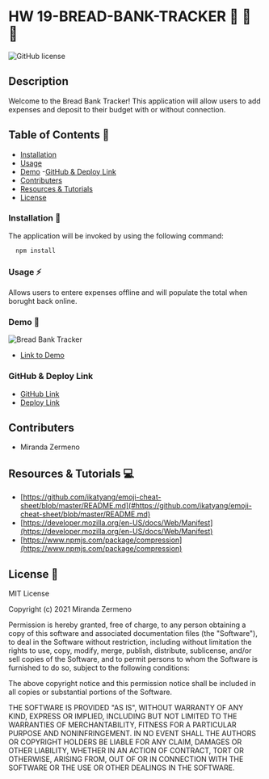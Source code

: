 # HW 19-BREAD-BANK-TRACKER 🍞   💸   🍞


![GitHub license](https://img.shields.io/badge/license-MIT-ff69b4.svg) 

## Description
Welcome to the Bread Bank Tracker! This application will allow users to add expenses and deposit to their budget with or without connection.


## Table of Contents 🔎
- [Installation](#installation)
- [Usage](#usage)
- [Demo](#demo)
 -[GitHub & Deploy Link](#githubdeploylink)
- [Contributers](#contributers)
- [Resources & Tutorials](#resources&tutorials)
- [License](#license)

### Installation  💾
The application will be invoked by using the following command:

```bash
  npm install 
``` 

### Usage ⚡
Allows users to entere expenses offline and will populate the total when borught back online. 

### Demo 🎥

![Bread Bank Tracker](https://user-images.githubusercontent.com/87839888/145936173-8c91b024-a5c4-4632-b60e-607910ddab6d.png)


* [Link to Demo](https://watch.screencastify.com/v/5VkGvkm93b2nYJ9hk7Mi)

### GitHub & Deploy Link

* [GitHub Link](https://github.com/Zermeno94/BREAD-BANK-TRACKER)
* [Deploy Link](https://bread-bank-tracker.herokuapp.com/)

## Contributers
* Miranda Zermeno



## Resources & Tutorials  💻

* [https://github.com/ikatyang/emoji-cheat-sheet/blob/master/README.md](#https://github.com/ikatyang/emoji-cheat-sheet/blob/master/README.md)
* [https://developer.mozilla.org/en-US/docs/Web/Manifest](https://developer.mozilla.org/en-US/docs/Web/Manifest)
* [https://www.npmjs.com/package/compression](https://www.npmjs.com/package/compression)


## License 📍
MIT License

Copyright (c) 2021 Miranda Zermeno

Permission is hereby granted, free of charge, to any person obtaining a copy
of this software and associated documentation files (the "Software"), to deal
in the Software without restriction, including without limitation the rights
to use, copy, modify, merge, publish, distribute, sublicense, and/or sell
copies of the Software, and to permit persons to whom the Software is
furnished to do so, subject to the following conditions:

The above copyright notice and this permission notice shall be included in all
copies or substantial portions of the Software.

THE SOFTWARE IS PROVIDED "AS IS", WITHOUT WARRANTY OF ANY KIND, EXPRESS OR
IMPLIED, INCLUDING BUT NOT LIMITED TO THE WARRANTIES OF MERCHANTABILITY,
FITNESS FOR A PARTICULAR PURPOSE AND NONINFRINGEMENT. IN NO EVENT SHALL THE
AUTHORS OR COPYRIGHT HOLDERS BE LIABLE FOR ANY CLAIM, DAMAGES OR OTHER
LIABILITY, WHETHER IN AN ACTION OF CONTRACT, TORT OR OTHERWISE, ARISING FROM,
OUT OF OR IN CONNECTION WITH THE SOFTWARE OR THE USE OR OTHER DEALINGS IN THE
SOFTWARE.

